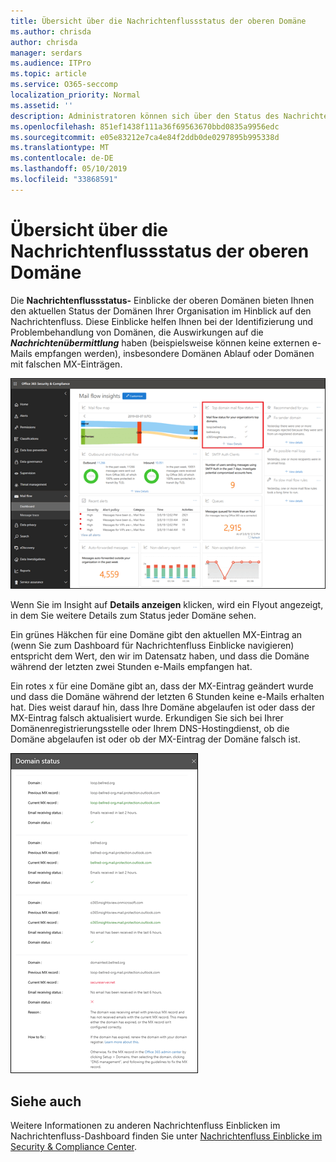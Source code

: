 ```yaml
---
title: Übersicht über die Nachrichtenflussstatus der oberen Domäne
ms.author: chrisda
author: chrisda
manager: serdars
ms.audience: ITPro
ms.topic: article
ms.service: O365-seccomp
localization_priority: Normal
ms.assetid: ''
description: Administratoren können sich über den Status des Nachrichtenflusses im Nachrichtenfluss-Dashboard im Security & Compliance Center informieren.
ms.openlocfilehash: 851ef1438f111a36f69563670bbd0835a9956edc
ms.sourcegitcommit: e05e83212e7ca4e84f2ddb0de0297895b995338d
ms.translationtype: MT
ms.contentlocale: de-DE
ms.lasthandoff: 05/10/2019
ms.locfileid: "33868591"
---
```

# <a name="top-domain-mail-flow-status-insight"></a>Übersicht über die Nachrichtenflussstatus der oberen Domäne

Die **Nachrichtenflussstatus-** Einblicke der oberen Domänen bieten Ihnen den aktuellen Status der Domänen Ihrer Organisation im Hinblick auf den Nachrichtenfluss. Diese Einblicke helfen Ihnen bei der Identifizierung und Problembehandlung von Domänen, die Auswirkungen auf die ***Nachrichtenübermittlung*** haben (beispielsweise können keine externen e-Mails empfangen werden), insbesondere Domänen Ablauf oder Domänen mit falschen MX-Einträgen.

![Die obere Domänen-Fluss Status Einblicke im Nachrichtenübermittlungs-Dashboard im Security & Compliance Center](media/domain-mail-flow-status-selected.png)

Wenn Sie im Insight auf **Details anzeigen** klicken, wird ein Flyout angezeigt, in dem Sie weitere Details zum Status jeder Domäne sehen.

Ein grünes Häkchen für eine Domäne gibt den aktuellen MX-Eintrag an (wenn Sie zum Dashboard für Nachrichtenfluss Einblicke navigieren) entspricht dem Wert, den wir im Datensatz haben, und dass die Domäne während der letzten zwei Stunden e-Mails empfangen hat.

Ein rotes x für eine Domäne gibt an, dass der MX-Eintrag geändert wurde und dass die Domäne während der letzten 6 Stunden keine e-Mails erhalten hat. Dies weist darauf hin, dass Ihre Domäne abgelaufen ist oder dass der MX-Eintrag falsch aktualisiert wurde. Erkundigen Sie sich bei Ihrer Domänenregistrierungsstelle oder Ihrem DNS-Hostingdienst, ob die Domäne abgelaufen ist oder ob der MX-Eintrag der Domäne falsch ist.

![Das Detail Flyout im oberen Domänen-Fluss Status Einblicke](media/domain-mail-flow-status-flyout.png)

## <a name="see-also"></a>Siehe auch

Weitere Informationen zu anderen Nachrichtenfluss Einblicken im Nachrichtenfluss-Dashboard finden Sie unter [Nachrichtenfluss Einblicke im Security & Compliance Center](mail-flow-insights-v2.md).

